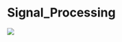# Signal_Processing

<img src="https://news.cnrs.fr/sites/default/files/styles/visuel_principal/public/assets/images/3159891_72dpi.jpg">
